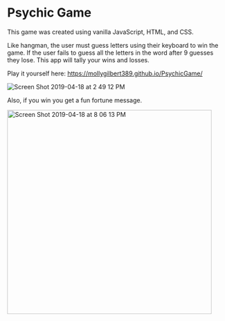 # Psychic Game

This game was created using vanilla JavaScript, HTML, and CSS. 

Like hangman, the user must guess letters using their keyboard to win the game. If the user fails to guess all the letters in the word after 9 guesses they lose. This app will tally your wins and losses. 

Play it yourself here: https://mollygilbert389.github.io/PsychicGame/

![Screen Shot 2019-04-18 at 2 49 12 PM](https://user-images.githubusercontent.com/29104770/56387151-2ce52600-61e9-11e9-9d0e-d9ad53ef0c3f.png)

Also, if you win you get a fun fortune message.

<img width="472" alt="Screen Shot 2019-04-18 at 8 06 13 PM" src="https://user-images.githubusercontent.com/29104770/56399781-cb877c00-6215-11e9-9854-5e71a3be5fcc.png">
